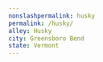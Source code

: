 ```yaml
---
﻿nonslashpermalink: husky
permalink: /husky/
alley: Husky
city: Greensboro Bend
state: Vermont
---
```

